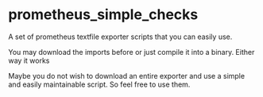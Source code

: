 # prometheus_simple_checks

A set of prometheus textfile exporter scripts that you can easily use.

You may download the imports before or just compile it into a binary. Either way it works

Maybe you do not wish to download an entire exporter and use a simple and easily maintainable script. So feel free to use them. 
